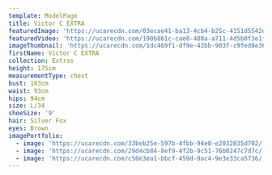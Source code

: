 ```yaml
---
template: ModelPage
title: Victor C EXTRA
featuredImage: 'https://ucarecdn.com/03ecae41-ba13-4cb4-b25c-4151d5542d07/'
featuredVideo: 'https://ucarecdn.com/190b861c-cae0-480a-a711-4d5b0f3e1f3d/'
imageThumbnail: 'https://ucarecdn.com/1dc469f1-df9e-42bb-903f-c9fed8e36db1/'
firstName: Victor C EXTRA
collection: Extras
height: 175cm
measurementType: chest
bust: 103cm
waist: 93cm
hips: 94cm
size: L/34
shoeSize: '9'
hair: Silver Fox
eyes: Brown
imagePortfolio:
  - image: 'https://ucarecdn.com/33beb25e-597b-4fbb-94e8-e2032035d702/'
  - image: 'https://ucarecdn.com/29d4cb84-8ef9-4f2b-9c51-76b0247c7d7c/'
  - image: 'https://ucarecdn.com/c50e3ea1-bbcf-459d-9ac4-9e3e33ca5736/'
---
```


